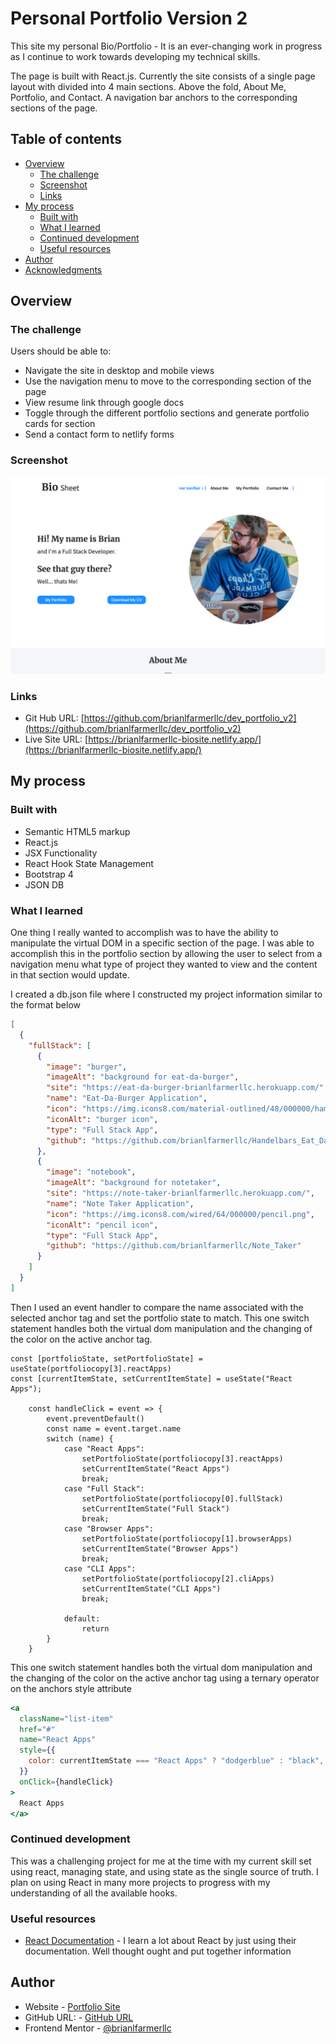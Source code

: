 # Personal Portfolio Version 2

This site my personal Bio/Portfolio - It is an ever-changing work in progress as I continue to work towards developing my technical skills.

The page is built with React.js. Currently the site consists of a single page layout with divided into 4 main sections. Above the fold, About Me, Portfolio, and Contact. A navigation bar anchors to the corresponding sections of the page.

## Table of contents

- [Overview](#overview)
  - [The challenge](#the-challenge)
  - [Screenshot](#screenshot)
  - [Links](#links)
- [My process](#my-process)
  - [Built with](#built-with)
  - [What I learned](#what-i-learned)
  - [Continued development](#continued-development)
  - [Useful resources](#useful-resources)
- [Author](#author)
- [Acknowledgments](#acknowledgments)

## Overview

### The challenge

Users should be able to:

- Navigate the site in desktop and mobile views
- Use the navigation menu to move to the corresponding section of the page
- View resume link through google docs
- Toggle through the different portfolio sections and generate portfolio cards for section
- Send a contact form to netlify forms

### Screenshot

![](./screenshot.png)

### Links

- Git Hub URL: [https://github.com/brianlfarmerllc/dev_portfolio_v2](https://github.com/brianlfarmerllc/dev_portfolio_v2)
- Live Site URL: [https://brianlfarmerllc-biosite.netlify.app/](https://brianlfarmerllc-biosite.netlify.app/)

## My process

### Built with

- Semantic HTML5 markup
- React.js
- JSX Functionality
- React Hook State Management
- Bootstrap 4
- JSON DB

### What I learned

One thing I really wanted to accomplish was to have the ability to manipulate the virtual DOM in a specific section of the page. I was able to accomplish this in the portfolio section by allowing the user to select from a navigation menu what type of project they wanted to view and the content in that section would update.

I created a db.json file where I constructed my project information similar to the format below

```JSON
[
  {
    "fullStack": [
      {
        "image": "burger",
        "imageAlt": "background for eat-da-burger",
        "site": "https://eat-da-burger-brianlfarmerllc.herokuapp.com/",
        "name": "Eat-Da-Burger Application",
        "icon": "https://img.icons8.com/material-outlined/48/000000/hamburger.png",
        "iconAlt": "burger icon",
        "type": "Full Stack App",
        "github": "https://github.com/brianlfarmerllc/Handelbars_Eat_Da_Burger"
      },
      {
        "image": "notebook",
        "imageAlt": "background for notetaker",
        "site": "https://note-taker-brianlfarmerllc.herokuapp.com/",
        "name": "Note Taker Application",
        "icon": "https://img.icons8.com/wired/64/000000/pencil.png",
        "iconAlt": "pencil icon",
        "type": "Full Stack App",
        "github": "https://github.com/brianlfarmerllc/Note_Taker"
      }
    ]
  }
]
```

Then I used an event handler to compare the name associated with the selected anchor tag and set the portfolio state to match. This one switch statement handles both the virtual dom manipulation and the changing of the color on the active anchor tag.

```JSX
const [portfolioState, setPortfolioState] = useState(portfoliocopy[3].reactApps)
const [currentItemState, setCurrentItemState] = useState("React Apps");

    const handleClick = event => {
        event.preventDefault()
        const name = event.target.name
        switch (name) {
            case "React Apps":
                setPortfolioState(portfoliocopy[3].reactApps)
                setCurrentItemState("React Apps")
                break;
            case "Full Stack":
                setPortfolioState(portfoliocopy[0].fullStack)
                setCurrentItemState("Full Stack")
                break;
            case "Browser Apps":
                setPortfolioState(portfoliocopy[1].browserApps)
                setCurrentItemState("Browser Apps")
                break;
            case "CLI Apps":
                setPortfolioState(portfoliocopy[2].cliApps)
                setCurrentItemState("CLI Apps")
                break;

            default:
                return
        }
    }
```

This one switch statement handles both the virtual dom manipulation and the changing of the color on the active anchor tag using a ternary operator on the anchors style attribute

```jsx
<a
  className="list-item"
  href="#"
  name="React Apps"
  style={{
    color: currentItemState === "React Apps" ? "dodgerblue" : "black",
  }}
  onClick={handleClick}
>
  React Apps
</a>
```

### Continued development

This was a challenging project for me at the time with my current skill set using react, managing state, and using state as the single source of truth. I plan on using React in many more projects to progress with my understanding of all the available hooks.

### Useful resources

- [React Documentation](https://reactjs.org/docs/getting-started.html) - I learn a lot about React by just using their documentation. Well thought ought and put together information

## Author

- Website - [Portfolio Site](https://brianfarmerwebdev.netlify.app)
- GitHub URL: - [GitHub URL](https://github.com/brianlfarmerllc/fem_launch_timer)
- Frontend Mentor - [@brianlfarmerllc](https://www.frontendmentor.io/profile/brianlfarmerllc)
